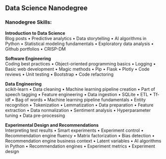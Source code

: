 
<h2>Data Science Nanodegree</h2>
<h3>Nanodegree Skills: </h3>


**Introduction to Data Science** <br> 
Blog posts • Predictive analytics • Data storytelling • AI algorithms in Python • Statistical modeling fundamentals • Exploratory data analysis • Github portfolios • CRISP-DM


**Software Engineering** <br>
Coding best practices • Object-oriented programming basics • Logging • Basic web development • Magic methods • Pip • Flask • Plotly • Code reviews • Unit testing • Bootstrap • Code refactoring


**Data Engineering** <br>
scikit-learn • Data cleaning • Machine learning pipeline creation • Part of speech tagging • Feature engineering • Data ingestion • SQLite • ETL • Tf-idf • Bag of words • Machine learning pipeline fundamentals • Entity recognition • Tokenization • Lemmatization • Data preparation • Feature extraction • Data normalization • Sentiment analysis • Hyperparameter tuning • Data pre-processing


**Experimental Design and Recommendations** <br>
Interpreting test results • Smart experiments • Experiment control • Recommendation engine fluency • Matrix factorization • Bias detection • Recommendation engine business context • Latent variables • AI algorithms in Python • Recommendation engines • Experiment metrics • Experiment design
